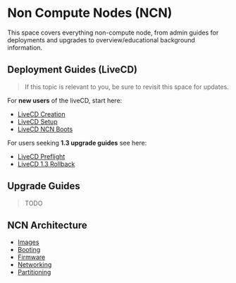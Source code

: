 # Non Compute Nodes (NCN)

This space covers everything non-compute node, from admin guides for deployments and upgrades
to overview/educational background information.

## Deployment Guides (LiveCD)

> If this topic is relevant to you, be sure to revisit this space for
> updates.

For **new users** of the liveCD, start here:

* [LiveCD Creation](05-LIVECD-CREATION.md)
* [LiveCD Setup](06-LIVECD-SETUP.md)
* [LiveCD NCN Boots](07-LIVECD-NCN-BOOTS.md)

For users seeking **1.3 upgrade guides** see here:

* [LiveCD Preflight](10-LIVECD-PREFLIGHT.md)
* [LiveCD 1.3 Rollback](13-LIVECD-1.3-ROLLBACK.md)

## Upgrade Guides

> TODO

## NCN Architecture

* [Images](100-IMAGES.md)
* [Booting](101-BOOTING.md)
* [Firmware](102-FIRMWARE.md)
* [Networking](103-NETWORKING.md)
* [Partitioning](104-PARTITIONING.md)
